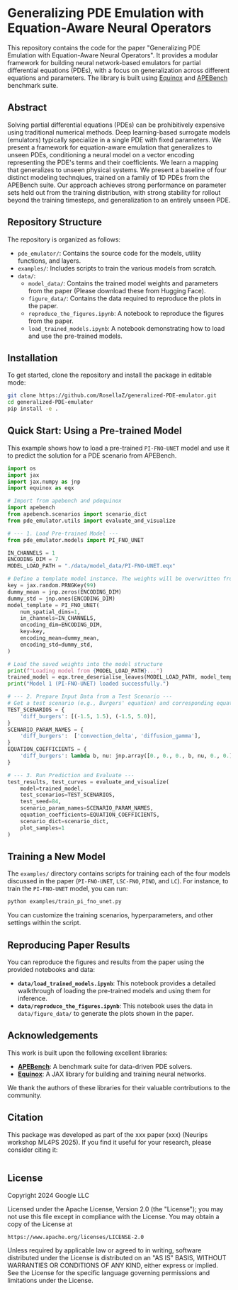 # Generalizing PDE Emulation with Equation-Aware Neural Operators

This repository contains the code for the paper "Generalizing PDE Emulation with Equation-Aware Neural Operators". It provides a modular framework for building neural network-based emulators for partial differential equations (PDEs), with a focus on generalization across different equations and parameters. The library is built using [Equinox](https://github.com/patrick-kidger/equinox) and [APEBench](https://github.com/tum-pbs/apebench) benchmark suite.

## Abstract

Solving partial differential equations (PDEs) can be prohibitively expensive using traditional numerical methods. Deep learning-based surrogate models (emulators) typically specialize in a single PDE with fixed parameters. We present a framework for equation-aware emulation that generalizes to unseen PDEs, conditioning a neural model on a vector encoding representing the PDE's terms and their coefficients. We learn a mapping that generalizes to unseen physical systems. We present a baseline of four distinct modeling technqiues, trained on a family of 1D PDEs from the APEBench suite. Our approach achieves strong performance on parameter sets held out from the training distribution, with strong stability for rollout beyond the training timesteps, and generalization to an entirely unseen PDE.

## Repository Structure

The repository is organized as follows:

-   `pde_emulator/`: Contains the source code for the models, utility functions, and layers.
-   `examples/`: Includes scripts to train the various models from scratch.
-   `data/`:
    -   `model_data/`: Contains the trained model weights and parameters from the paper (Please download these from Hugging Face).
    -   `figure_data/`: Contains the data required to reproduce the plots in the paper.
    -   `reproduce_the_figures.ipynb`: A notebook to reproduce the figures from the paper.
    -   `load_trained_models.ipynb`: A notebook demonstrating how to load and use the pre-trained models.

## Installation

To get started, clone the repository and install the package in editable mode:

```bash
git clone https://github.com/RosellaZ/generalized-PDE-emulator.git
cd generalized-PDE-emulator
pip install -e .
```

## Quick Start: Using a Pre-trained Model

This example shows how to load a pre-trained `PI-FNO-UNET` model and use it to predict the solution for a PDE scenario from APEBench.

```python
import os
import jax
import jax.numpy as jnp
import equinox as eqx

# Import from apebench and pdequinox
import apebench
from apebench.scenarios import scenario_dict
from pde_emulator.utils import evaluate_and_visualize

# --- 1. Load Pre-trained Model ---
from pde_emulator.models import PI_FNO_UNET

IN_CHANNELS = 1
ENCODING_DIM = 7
MODEL_LOAD_PATH = "./data/model_data/PI-FNO-UNET.eqx"

# Define a template model instance. The weights will be overwritten from the saved file.
key = jax.random.PRNGKey(99)
dummy_mean = jnp.zeros(ENCODING_DIM)
dummy_std = jnp.ones(ENCODING_DIM)
model_template = PI_FNO_UNET(
    num_spatial_dims=1,
    in_channels=IN_CHANNELS,
    encoding_dim=ENCODING_DIM,
    key=key,
    encoding_mean=dummy_mean,
    encoding_std=dummy_std,
)

# Load the saved weights into the model structure
print(f"Loading model from {MODEL_LOAD_PATH}...")
trained_model = eqx.tree_deserialise_leaves(MODEL_LOAD_PATH, model_template)
print("Model 1 (PI-FNO-UNET) loaded successfully.")

# --- 2. Prepare Input Data from a Test Scenario ---
# Get a test scenario (e.g., Burgers' equation) and corresponding equation coefficients
TEST_SCENARIOS = {
    'diff_burgers': [(-1.5, 1.5), (-1.5, 5.0)],
}
SCENARIO_PARAM_NAMES = {
    'diff_burgers':  ['convection_delta', 'diffusion_gamma'],
}
EQUATION_COEFFICIENTS = {
    'diff_burgers': lambda b, nu: jnp.array([0., 0., 0., b, nu, 0., 0.]),
}

# --- 3. Run Prediction and Evaluate ---
test_results, test_curves = evaluate_and_visualize(
    model=trained_model,
    test_scenarios=TEST_SCENARIOS,
    test_seed=84,
    scenario_param_names=SCENARIO_PARAM_NAMES,
    equation_coefficients=EQUATION_COEFFICIENTS,
    scenario_dict=scenario_dict,
    plot_samples=1
)

```

## Training a New Model

The `examples/` directory contains scripts for training each of the four models discussed in the paper (`PI-FNO-UNET`, `LSC-FNO`, `PINO`, and `LC`). For instance, to train the `PI-FNO-UNET` model, you can run:

```bash
python examples/train_pi_fno_unet.py
```

You can customize the training scenarios, hyperparameters, and other settings within the script.

## Reproducing Paper Results

You can reproduce the figures and results from the paper using the provided notebooks and data:

-   **`data/load_trained_models.ipynb`**: This notebook provides a detailed walkthrough of loading the pre-trained models and using them for inference.
-   **`data/reproduce_the_figures.ipynb`**: This notebook uses the data in `data/figure_data/` to generate the plots shown in the paper.

## Acknowledgements

This work is built upon the following excellent libraries:

-   **[APEBench](https://github.com/tum-pbs/apebench)**: A benchmark suite for data-driven PDE solvers.
-   **[Equinox](https://github.com/patrick-kidger/equinox)**: A JAX library for building and training neural networks.

We thank the authors of these libraries for their valuable contributions to the community.

## Citation
This package was developed as part of the xxx paper (xxx) (Neurips workshop ML4PS 2025). If you find it useful for your research, please consider citing it:

```bibtex

```


## License

Copyright 2024 Google LLC

Licensed under the Apache License, Version 2.0 (the "License");
you may not use this file except in compliance with the License.
You may obtain a copy of the License at

    https://www.apache.org/licenses/LICENSE-2.0

Unless required by applicable law or agreed to in writing, software
distributed under the License is distributed on an "AS IS" BASIS,
WITHOUT WARRANTIES OR CONDITIONS OF ANY KIND, either express or implied.
See the License for the specific language governing permissions and
limitations under the License.
